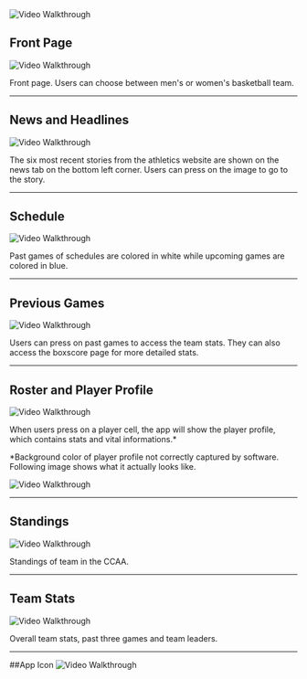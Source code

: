 
<img src='GIFWalkthrough/AppLogo.png' title='Video Walkthrough of stories and news' width='' alt='Video Walkthrough' />

## Front Page

<img src='GIFWalkthrough/frontPage.gif' title='Video Walkthrough of stories and news' width='' alt='Video Walkthrough' />

Front page. Users can choose between men's or women's basketball team. 

***

## News and Headlines
<img src='GIFWalkthrough/stories.gif' title='Video Walkthrough of stories and news' width='' alt='Video Walkthrough' />

The six most recent stories from the athletics website are shown on the news tab on the bottom left corner. Users can press on the image to go to the story. 

***

## Schedule
<img src='GIFWalkthrough/schedules.gif' title='Video Walkthrough of schedule, boxscore and game stats' width='' alt='Video Walkthrough' />

Past games of schedules are colored in white while upcoming games are colored in blue. 

***

## Previous Games
<img src='GIFWalkthrough/boxscores.gif' title='Video Walkthrough of schedule, boxscore and game stats' width='' alt='Video Walkthrough' />

Users can press on past games to access the team stats. They can also access the boxscore page for more detailed stats. 

***

## Roster and Player Profile
<img src='GIFWalkthrough/roster.gif' title='Video Walkthrough of roster and playerprofile' width='' alt='Video Walkthrough' />

When users press on a player cell, the app will show the player profile, which contains stats and vital informations.* 


*Background color of player profile not correctly captured by software. Following image shows what it actually looks like.

<img src='GIFWalkthrough/playerProfile.png' title='playerprofile' width='' alt='Video Walkthrough' />

***

## Standings
<img src='GIFWalkthrough/standings.gif' title='Video Walkthrough of standings' width='' alt='Video Walkthrough' />

Standings of team in the CCAA.

***

## Team Stats
<img src='GIFWalkthrough/team.gif' title='Video Walkthrough of team stats' width='' alt='Video Walkthrough' />

Overall team stats, past three games and team leaders. 

***

##App Icon
<img src='GIFWalkthrough/appIcon.png' title='Video Walkthrough of standings' width='' alt='Video Walkthrough' />






